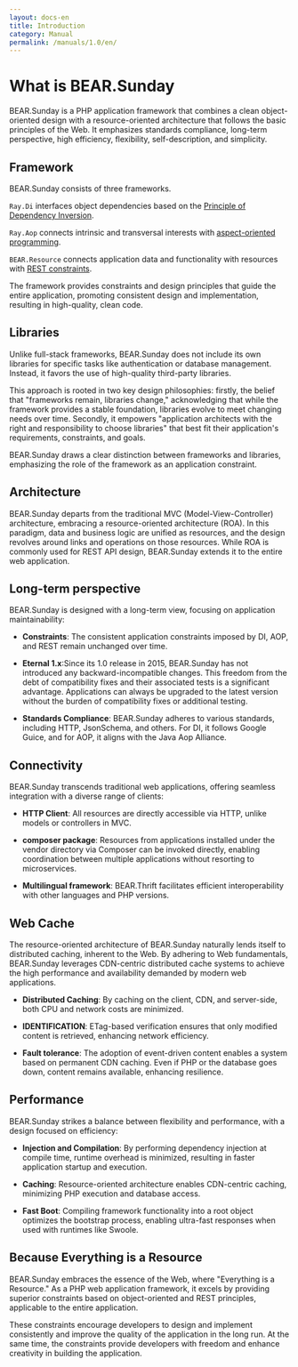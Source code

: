 ```yaml
---
layout: docs-en
title: Introduction
category: Manual
permalink: /manuals/1.0/en/
---
```


# What is BEAR.Sunday

BEAR.Sunday is a PHP application framework that combines a clean object-oriented design with a resource-oriented architecture that follows the basic principles of the Web. It emphasizes standards compliance, long-term perspective, high efficiency, flexibility, self-description, and simplicity.


## Framework

BEAR.Sunday consists of three frameworks.

`Ray.Di` interfaces object dependencies based on the [Principle of Dependency Inversion](http://en.wikipedia.org/wiki/Dependency_inversion_principle).

`Ray.Aop` connects intrinsic and transversal interests with [aspect-oriented programming](http://en.wikipedia.org/wiki/Aspect-oriented_programming).

`BEAR.Resource` connects application data and functionality with resources with [REST constraints](https://en.wikipedia.org/wiki/Representational_state_transfer).

The framework provides constraints and design principles that guide the entire application, promoting consistent design and implementation, resulting in high-quality, clean code.

## Libraries

Unlike full-stack frameworks, BEAR.Sunday does not include its own libraries for specific tasks like authentication or database management. Instead, it favors the use of high-quality third-party libraries.

This approach is rooted in two key design philosophies: firstly, the belief that "frameworks remain, libraries change," acknowledging that while the framework provides a stable foundation, libraries evolve to meet changing needs over time. Secondly, it empowers "application architects with the right and responsibility to choose libraries" that best fit their application's requirements, constraints, and goals.

BEAR.Sunday draws a clear distinction between frameworks and libraries, emphasizing the role of the framework as an application constraint.

## Architecture

BEAR.Sunday departs from the traditional MVC (Model-View-Controller) architecture, embracing a resource-oriented architecture (ROA). In this paradigm, data and business logic are unified as resources, and the design revolves around links and operations on those resources. While ROA is commonly used for REST API design, BEAR.Sunday extends it to the entire web application.

## Long-term perspective

BEAR.Sunday is designed with a long-term view, focusing on application maintainability:

- **Constraints**: The consistent application constraints imposed by DI, AOP, and REST remain unchanged over time.

- **Eternal 1.x**:Since its 1.0 release in 2015, BEAR.Sunday has not introduced any backward-incompatible changes. This freedom from the debt of compatibility fixes and their associated tests is a significant advantage. Applications can always be upgraded to the latest version without the burden of compatibility fixes or additional testing.

- **Standards Compliance**: BEAR.Sunday adheres to various standards, including HTTP, JsonSchema, and others. For DI, it follows Google Guice, and for AOP, it aligns with the Java Aop Alliance.

## Connectivity

BEAR.Sunday transcends traditional web applications, offering seamless integration with a diverse range of clients:

- **HTTP Client**: All resources are directly accessible via HTTP, unlike models or controllers in MVC.

- **composer package**: Resources from applications installed under the vendor directory via Composer can be invoked directly, enabling coordination between multiple applications without resorting to microservices.

- **Multilingual framework**: BEAR.Thrift facilitates efficient interoperability with other languages and PHP versions.

## Web Cache

The resource-oriented architecture of BEAR.Sunday naturally lends itself to distributed caching, inherent to the Web. By adhering to Web fundamentals, BEAR.Sunday leverages CDN-centric distributed cache systems to achieve the high performance and availability demanded by modern web applications.

- **Distributed Caching**: By caching on the client, CDN, and server-side, both CPU and network costs are minimized.

- **IDENTIFICATION**: ETag-based verification ensures that only modified content is retrieved, enhancing network efficiency.

- **Fault tolerance**: The adoption of event-driven content enables a system based on permanent CDN caching. Even if PHP or the database goes down, content remains available, enhancing resilience.

## Performance

BEAR.Sunday strikes a balance between flexibility and performance, with a design focused on efficiency:

- **Injection and Compilation**: By performing dependency injection at compile time, runtime overhead is minimized, resulting in faster application startup and execution.

- **Caching**: Resource-oriented architecture enables CDN-centric caching, minimizing PHP execution and database access.

- **Fast Boot**: Compiling framework functionality into a root object optimizes the bootstrap process, enabling ultra-fast responses when used with runtimes like Swoole.

## Because Everything is a Resource

BEAR.Sunday embraces the essence of the Web, where "Everything is a Resource." As a PHP web application framework, it excels by providing superior constraints based on object-oriented and REST principles, applicable to the entire application.

These constraints encourage developers to design and implement consistently and improve the quality of the application in the long run. At the same time, the constraints provide developers with freedom and enhance creativity in building the application.
